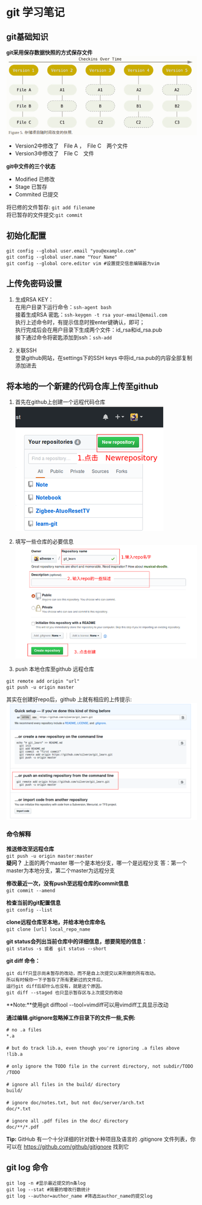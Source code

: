 # git 学习笔记

## git基础知识
**git采用保存数据快照的方式保存文件**
![picture01](../picture/git_basic01.png)
* Version2中修改了　File A ，　File C　两个文件
* Version3中修改了　File C　文件  

**git中文件的三个状态**  
* Modified 已修改  
* Stage 已暂存
* Commited 已提交  

将已修的文件暂存: `git add filename`  
将已暂存的文件提交:`git commit `

## 初始化配置
```
git config --global user.email "you@example.com"
git config --global user.name "Your Name"
git config --global core.editor vim #设置提交信息编辑器为vim
```
## 上传免密码设置  
1. 生成RSA KEY：  
在用户目录下运行命令：`ssh-agent bash`  
接着生成RSA 密匙：`ssh-keygen -t rsa your-email@email.com`  
执行上述命令时，有提示信息时按enter键确认，即可；  
执行完成后会在用户目录下生成两个文件：id_rsa和id_rsa.pub  
接下通过命令将密匙添加到ssh：`ssh-add`  

2. 关联SSH  
登录github网站，在settings下的SSH keys 中将id_rsa.pub的内容全部复制添加进去

## 将本地的一个新建的代码仓库上传至github
1. 首先在github上创建一个远程代码仓库  
![picture01](../picture/github_create_repo01.png)

2. 填写一些仓库的必要信息  
![picture02](../picture/github_create_repo02.png)

3. push 本地仓库至github 远程仓库  
```
git remote add origin "url"
git push -u origin master
```

其实在创建好repo后，github 上就有相应的上传提示:  
![picture03](../picture/github_create_repo03.png)  


### 命令解释  

**推送修改至远程仓库**  
 `git push -u origin master:master`  
 **疑问？** 上面的两个master 哪一个是本地分支，哪一个是远程分支
答：第一个master为本地分支，第二个master为远程分支

**修改最近一次，没有push至远程仓库的commit信息**  
`git commit --amend`

**检查当前的git配置信息**  
`git config --list`  

**clone远程仓库至本地，并给本地仓库命名**  
 `git clone [url] local_repo_name`  

**git status会列出当前仓库中的详细信息，想要简短的信息：**  
`git status -s 或者　git status --short`  

**git diff 命令：**
```
git diff只显示尚未暂存的改动，而不是自上次提交以来所做的所有改动。
所以有时候你一下子暂存了所有更新过的文件后，
运行git diff后却什么也没有，就是这个原因。
git diff --staged 也只显示暂存区与上次提交的改动
```
**Note:**使用git difftool --tool=vimdiff可以用vimdiff工具显示改动

**通过编辑.gitignore忽略掉工作目录下的文件一些,实例:**  
```
# no .a files
*.a

# but do track lib.a, even though you're ignoring .a files above
!lib.a

# only ignore the TODO file in the current directory, not subdir/TODO
/TODO

# ignore all files in the build/ directory
build/

# ignore doc/notes.txt, but not doc/server/arch.txt
doc/*.txt

# ignore all .pdf files in the doc/ directory
doc/**/*.pdf
```
**Tip:** GitHub 有一个十分详细的针对数十种项目及语言的 .gitignore 文件列表，你可以在 https://github.com/github/gitignore 找到它  

## git log 命令  
`git log -n #显示最近提交的n条log`  
`git log --stat #简要的增改行数统计`  
`git log --author=author_name #筛选出author_name的提交log`
